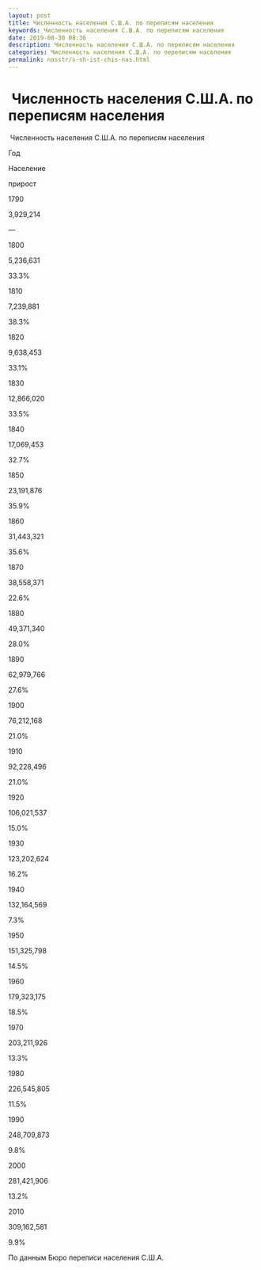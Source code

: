 ```yaml
---
layout: post
title: Численность населения С.Ш.А. по переписям населения
keywords: Численность населения С.Ш.А. по переписям населения
date: 2019-08-30 08:36
description: Численность населения С.Ш.А. по переписям населения
categories: Численность населения С.Ш.А. по переписям населения
permalink: nasstr/s-sh-ist-chis-nas.html
---
```


#  Численность населения С.Ш.А. по переписям населения



 Численность населения С.Ш.А. по переписям населения








Год


Население


прирост






1790


3,929,214


—






1800


5,236,631


33.3%






1810


7,239,881


38.3%






1820


9,638,453


33.1%






1830


12,866,020


33.5%






1840


17,069,453


32.7%






1850


23,191,876


35.9%






1860


31,443,321


35.6%






1870


38,558,371


22.6%






1880


49,371,340


28.0%






1890


62,979,766


27.6%






1900


76,212,168


21.0%






1910


92,228,496


21.0%






1920


106,021,537


15.0%






1930


123,202,624


16.2%






1940


132,164,569


7.3%






1950


151,325,798


14.5%






1960


179,323,175


18.5%






1970


203,211,926


13.3%






1980


226,545,805


11.5%






1990


248,709,873


9.8%






2000


281,421,906


13.2%






2010


309,162,581


9.9%








По данным Бюро переписи населения С.Ш.А.

			
